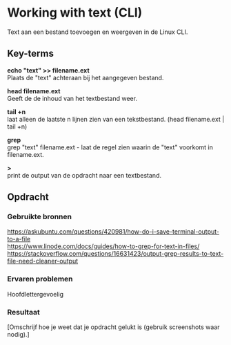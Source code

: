 # Working with text (CLI)

Text aan een bestand toevoegen en weergeven in de Linux CLI.

## Key-terms
**echo "text" >> filename.ext**  
Plaats de "text" achteraan bij het aangegeven bestand.

**head filename.ext**  
Geeft de de inhoud van het textbestand weer.

**tail +n**  
laat alleen de laatste n lijnen zien van een tekstbestand. (head filename.ext | tail +n)

**grep**  
grep "text" filename.ext - laat de regel zien waarin de "text" voorkomt in filename.ext.

**>**  
print de output van de opdracht naar een textbestand.

## Opdracht
### Gebruikte bronnen
https://askubuntu.com/questions/420981/how-do-i-save-terminal-output-to-a-file  
https://www.linode.com/docs/guides/how-to-grep-for-text-in-files/
https://stackoverflow.com/questions/16631423/output-grep-results-to-text-file-need-cleaner-output

### Ervaren problemen
Hoofdlettergevoelig 


### Resultaat
[Omschrijf hoe je weet dat je opdracht gelukt is (gebruik screenshots waar nodig).]
